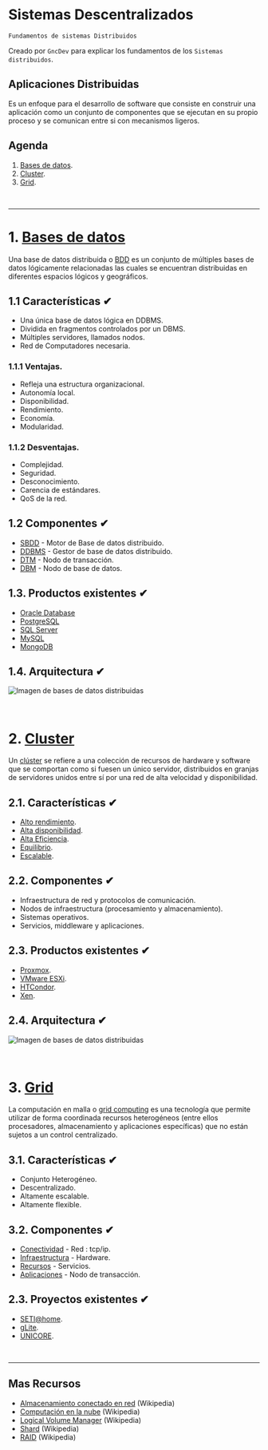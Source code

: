 # Sistemas Descentralizados
<p><code>Fundamentos de sistemas Distribuidos</code></p>
<p>Creado por <code>GncDev</code> para explicar los fundamentos de los <code>Sistemas distribuidos</code>.</p>

## Aplicaciones Distribuidas
Es un enfoque para el desarrollo de software que consiste en construir una aplicación como un conjunto de componentes que se ejecutan en su propio proceso y se comunican entre si con mecanismos ligeros.

## Agenda
1. [Bases de datos](#1-bases-de-datos).
1. [Cluster](#2-Cluster).
1. [Grid](#3-Grid).

<br>

---
# 1. [Bases de datos](#agenda)
Una base de datos distribuida o [BDD][1] es un conjunto de múltiples bases de datos lógicamente relacionadas las cuales se encuentran distribuidas en diferentes espacios lógicos y geográficos.

[1]:https://es.wikipedia.org/wiki/Base_de_datos_distribuida

## 1.1 Características ✔
* Una única base de datos lógica en DDBMS.
* Dividida en fragmentos controlados por un DBMS.
* Múltiples servidores, llamados nodos.
* Red de Computadores necesaria.

### 1.1.1 Ventajas.
* Refleja una estructura organizacional.
* Autonomía local.
* Disponibilidad.
* Rendimiento.
* Economía.
* Modularidad.

### 1.1.2 Desventajas.
* Complejidad.
* Seguridad.
* Desconocimiento.
* Carencia de estándares.
* QoS de la red.

## 1.2 Componentes ✔
* [SBDD][12_1] - Motor de Base de datos distribuido.
* [DDBMS][12_1] - Gestor de base de datos distribuido.
* [DTM][12_1] - Nodo de transacción.
* [DBM][12_1] - Nodo de base de datos.

[12_1]:https://es.wikipedia.org/wiki/Base_de_datos_distribuida


## 1.3. Productos existentes ✔
* [Oracle Database][13_1]
* [PostgreSQL][13_2]
* [SQL Server][13_3]
* [MySQL][13_4]
* [MongoDB][13_5]

[13_1]:https://es.wikipedia.org/wiki/Oracle_Database
[13_2]:https://es.wikipedia.org/wiki/PostgreSQL
[13_3]:https://es.wikipedia.org/wiki/Microsoft_SQL_Server
[13_4]:https://es.wikipedia.org/wiki/MySQL
[13_5]:https://es.wikipedia.org/wiki/MongoDB

## 1.4. Arquitectura ✔

![Imagen de bases de datos distribuidas ](../img/app-db-distributed-.svg "Sistemas distribuidos")

<br>

# 2. [Cluster](#agenda)
Un [clúster][2] se refiere a una colección de recursos de hardware y software que se comportan como si fuesen un único servidor, distribuidos en granjas de servidores unidos entre sí por una red de alta velocidad y disponibilidad.

[2]:https://es.wikipedia.org/wiki/Cl%C3%BAster_de_computadoras


## 2.1. Características ✔
* [Alto rendimiento][21_1].
* [Alta disponibilidad][21_2].
* [Alta Eficiencia][21_3].
* [Equilibrio][21_4].
* [Escalable][21_5].

[21_1]:https://es.wikipedia.org/wiki/Cl%C3%BAster_de_alto_rendimiento
[21_2]:https://es.wikipedia.org/wiki/Cl%C3%BAster_de_alta_disponibilidad
[21_3]:https://en.wikipedia.org/wiki/High-throughput_computing
[21_4]:https://es.wikipedia.org/wiki/Equilibrio_de_carga
[21_5]:https://es.wikipedia.org/wiki/Escalabilidad

## 2.2. Componentes ✔
* Infraestructura de red y protocolos de comunicación.
* Nodos de infraestructura (procesamiento y almacenamiento).
* Sistemas operativos.
* Servicios, middleware y aplicaciones.

## 2.3. Productos existentes ✔
* [Proxmox][23_1].
* [VMware ESXi][23_2].
* [HTCondor][23_3].
* [Xen][23_4].

[23_1]:https://es.wikipedia.org/wiki/Proxmox_Virtual_Environment
[23_2]:https://es.wikipedia.org/wiki/VMware_ESXi
[23_3]:https://en.wikipedia.org/wiki/HTCondor
[23_4]:https://es.wikipedia.org/wiki/Xen

## 2.4. Arquitectura ✔

![Imagen de bases de datos distribuidas ](../img/app-cluster-.svg "Sistemas distribuidos")

<br>

# 3. [Grid](#agenda)
La computación en malla o [grid computing][3] es una tecnología que permite utilizar de forma coordinada recursos heterogéneos (entre ellos procesadores, almacenamiento y aplicaciones específicas) que no están sujetos a un control centralizado.

[3]:https://es.wikipedia.org/wiki/Computaci%C3%B3n_en_malla


## 3.1. Características ✔
* Conjunto Heterogéneo. 
* Descentralizado.
* Altamente escalable.
* Altamente flexible.

## 3.2. Componentes ✔
* [Conectividad][32_] - Red : tcp/ip.
* [Infraestructura][32_] - Hardware.
* [Recursos][32_] - Servicios.
* [Aplicaciones][32_] - Nodo de transacción.

[32_]:https://es.wikipedia.org/wiki/Computaci%C3%B3n_en_malla

## 2.3. Proyectos existentes ✔
* [SETI@home][33_1].
* [gLite][33_2].
* [UNICORE][33_3].

[33_1]:https://es.wikipedia.org/wiki/SETI@home
[33_2]:https://en.wikipedia.org/wiki/GLite
[33_3]:https://en.wikipedia.org/wiki/UNICORE


<br>

---
## Mas Recursos
- [Almacenamiento conectado en red](https://es.wikipedia.org/wiki/Almacenamiento_conectado_en_red) (Wikipedia)
- [Computación en la nube](https://es.wikipedia.org/wiki/Computaci%C3%B3n_en_la_nube) (Wikipedia)
- [Logical Volume Manager](https://es.wikipedia.org/wiki/Logical_Volume_Manager_(Linux)) (Wikipedia)
- [Shard](https://es.wikipedia.org/wiki/Shard_(arquitectura_de_base_de_datos)) (Wikipedia)
- [RAID](https://es.wikipedia.org/wiki/RAID) (Wikipedia)

